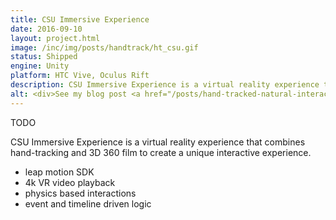 ```yaml
---
title: CSU Immersive Experience
date: 2016-09-10
layout: project.html
image: /inc/img/posts/handtrack/ht_csu.gif
status: Shipped
engine: Unity
platform: HTC Vive, Oculus Rift
description: CSU Immersive Experience is a virtual reality experience that combines hand-tracking and 3D 360 film to create a unique interactive experience.
alt: <div>See my blog post <a href="/posts/hand-tracked-natural-interaction-in-vr/">Hand Tracked Natural Interaction in VR</a> for more info. A more detailed write up coming soon.</div>
---
```


TODO


CSU Immersive Experience is a virtual reality experience that combines hand-tracking and 3D 360 film to create a unique interactive experience.

- leap motion SDK
- 4k VR video playback
- physics based interactions
- event and timeline driven logic

